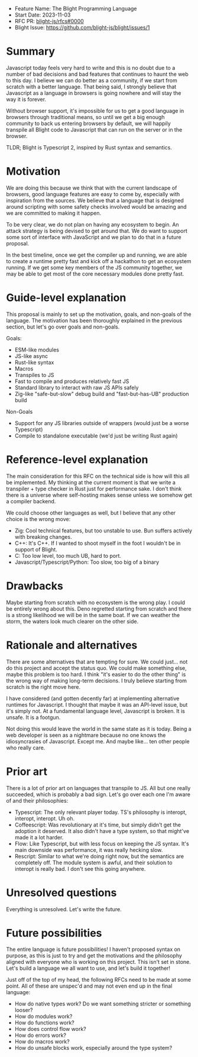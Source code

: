 - Feature Name: The Blight Programming Language
- Start Date: 2023-11-03
- RFC PR: [blight-js/rfcs#0000](https://github.com/blight-js/rfcs/pull/1)
- Blight Issue: https://github.com/blight-js/blight/issues/1

# Summary

[summary]: #summary

Javascript today feels very hard to write and this is no doubt due to a number
of bad decisions and bad features that continues to haunt the web to this day. I
believe we can do better as a community, if we start from scratch with a better
language. That being said, I strongly believe that Javascript as a language in
browsers is going nowhere and will stay the way it is forever.

Without browser support, it's impossible for us to get a good language in
browsers through traditional means, so until we get a big enough community to
back us entering browsers by default, we will happily transpile all Blight code
to Javascript that can run on the server or in the browser.

TLDR; Blight is Typescript 2, inspired by Rust syntax and semantics.

# Motivation

[motivation]: #motivation

We are doing this because we think that with the current landscape of browsers,
good language features are easy to come by, especially with inspiration from the
sources. We believe that a language that is designed around scripting with some
safety checks involved would be amazing and we are committed to making it
happen.

To be very clear, we do not plan on having any ecosystem to begin. An attack
strategy is being devised to get around that. We do want to support some sort of
interface with JavaScript and we plan to do that in a future proposal.

In the best timeline, once we get the compiler up and running, we are able to
create a runtime pretty fast and kick off a hackathon to get an ecosystem
running. If we get some key members of the JS community together, we may be able
to get most of the core necessary modules done pretty fast.

# Guide-level explanation

[guide-level-explanation]: #guide-level-explanation

This proposal is mainly to set up the motivation, goals, and non-goals of the
language. The motivation has been thoroughly explained in the previous section,
but let's go over goals and non-goals.

Goals:

- ESM-like modules
- JS-like async
- Rust-like syntax
- Macros
- Transpiles to JS
- Fast to compile and produces relatively fast JS
- Standard library to interact with raw JS APIs safely
- Zig-like "safe-but-slow" debug build and "fast-but-has-UB" production build

Non-Goals

- Support for any JS libraries outside of wrappers (would just be a worse
  Typescript)
- Compile to standalone executable (we'd just be writing Rust again)

# Reference-level explanation

[reference-level-explanation]: #reference-level-explanation

The main consideration for this RFC on the technical side is how will this all
be implemented. My thinking at the current moment is that we write a
transpiler + type checker in Rust just for performance sake. I don't think there
is a universe where self-hosting makes sense unless we somehow get a compiler
backend.

We could choose other languages as well, but I believe that any other choice is
the wrong move:

- Zig: Cool technical features, but too unstable to use. Bun suffers actively
  with breaking changes.
- C++: It's C++. If I wanted to shoot myself in the foot I wouldn't be in
  support of Blight.
- C: Too low level, too much UB, hard to port.
- Javascript/Typescript/Python: Too slow, too big of a binary

# Drawbacks

[drawbacks]: #drawbacks

Maybe starting from scratch with no ecosystem is the wrong play. I could be
entirely wrong about this. Deno regretted starting from scratch and there is a
strong likelihood we will be in the same boat. If we can weather the storm, the
waters look much clearer on the other side.

# Rationale and alternatives

[rationale-and-alternatives]: #rationale-and-alternatives

There are some alternatives that are tempting for sure. We could just... not do
this project and accept the status quo. We could make something else, maybe this
problem is too hard. I think "it's easier to do the other thing" is the wrong
way of making long-term decisions. I truly believe starting from scratch is the
right move here.

I have considered (and gotten decently far) at implementing alternative runtimes
for Javascript. I thought that maybe it was an API-level issue, but it's simply
not. At a fundamental language level, Javascript is broken. It is unsafe. It is
a footgun.

Not doing this would leave the world in the same state as it is today. Being a
web developer is seen as a nightmare because no one knows the idiosyncrasies of
Javascript. Except me. And maybe like... ten other people who really care.

# Prior art

[prior-art]: #prior-art

There is a lot of prior art on languages that transpile to JS. All but one
really succeeded, which is probably a bad sign. Let's go over each one I'm aware
of and their philosophies:

- Typescript: The only relevant player today. TS's philosophy is interopt,
  interopt, interopt. Uh oh.
- Coffeescript: Was revolutionary at it's time, but simply didn't get the
  adoption it deserved. It also didn't have a type system, so that might've made
  it a lot harder.
- Flow: Like Typescript, but with less focus on keeping the JS syntax. It's main
  downside was performance, it was really hecking slow.
- Rescript: Similar to what we're doing right now, but the semantics are
  completely off. The module system is awful, and their solution to interopt is
  really bad. I don't see this going anywhere.

# Unresolved questions

[unresolved-questions]: #unresolved-questions

Everything is unresolved. Let's write the future.

# Future possibilities

[future-possibilities]: #future-possibilities

The entire language is future possibilities! I haven't proposed syntax on
purpose, as this is just to try and get the motivations and the philosophy
aligned with everyone who is working on this project. This isn't set in stone.
Let's build a language we all want to use, and let's build it together!

Just off of the top of my head, the following RFCs need to be made at some
point. All of these are unspec'd and may not even end up in the final language:

- How do native types work? Do we want something stricter or something looser?
- How do modules work?
- How do functions work?
- How does control flow work?
- How do errors work?
- How do macros work?
- How do unsafe blocks work, especially around the type system?
